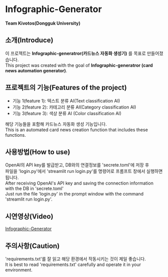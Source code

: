 # Infographic-Generator
**Team Kivotos(Dongguk University)**

## 소개(Introduce)
이 프로젝트는 **Infographic-generatror(카드뉴스 자동화 생성기)** 를 목표로 만들어졌습니다.  
This project was created with the goal of **Infographic-generatror (card news automation generator)**.

## 프로젝트의 기능(Features of the project)
- 기능 1(feature 1): 텍스트 분류 AI(Text classification AI) 
- 기능 2(feature 2): 카테고리 분류 AI(Category classification AI)
- 기능 3(feature 3): 색상 분류 AI (Color classification AI)  
  
  
해당 기능들을 포함해 카드뉴스 자동화 생성 기능입니다.  
This is an automated card news creation function that includes these functions.  

## 사용방법(How to use)
OpenAI의 API key를 발급받고, DB와의 연결정보를 'secrete.toml'에 저장 후  
파일을 'login.py'에서 'streamlit run login.py'를 명령어로 프롬프트 창에서 실행하면 됩니다.  
After receiving OpenAI's API key and saving the connection information with the DB in 'secrete.toml'  
Just run the file 'login.py' in the prompt window with the command 'streamlit run login.py'.

## 시연영상(Video)
[Infographic-Generator](https://youtu.be/tFettXzBU4g)

## 주의사항(Caution)
'requirements.txt'를 잘 읽고 해당 환경에서 작동시키는 것이 제일 좋습니다.  
It is best to read 'requirements.txt' carefully and operate it in your environment.
